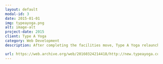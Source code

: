 ```yaml
---
layout: default
modal-id: 3
date: 2015-01-01
img: typeayoga.png
alt: image-alt
project-date: 2015
client: Type A Yoga
category: Web Development
description: After completing the facilities move, Type A Yoga relaunched their website to take advantage of newer technologies. This included moving web hosting from Host Gator to Bluehost, and creating a WordPress site that allowed more customers to access the schedule, products, and their membership from their smartphones. This also required integrations with Mindbody, a common CRM for yoga studios, and social media, including Facebook, Twitter, Google+, and even LinkedIn for employment.

url: https://web.archive.org/web/20160324214418/http://new.typeayoga.com/
---
```

